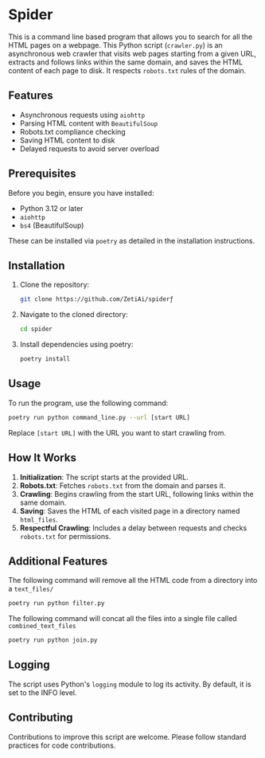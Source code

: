 # Spider

This is a command line based program that allows you to search for all the HTML pages on a webpage. This Python script (`crawler.py`) is an asynchronous web crawler that visits web pages starting from a given URL, extracts and follows links within the same domain, and saves the HTML content of each page to disk. It respects `robots.txt` rules of the domain.

## Features

- Asynchronous requests using `aiohttp`
- Parsing HTML content with `BeautifulSoup`
- Robots.txt compliance checking
- Saving HTML content to disk
- Delayed requests to avoid server overload

## Prerequisites

Before you begin, ensure you have installed:

- Python 3.12 or later
- `aiohttp`
- `bs4` (BeautifulSoup)

These can be installed via `poetry` as detailed in the installation instructions.

## Installation

1. Clone the repository:

   ```bash
   git clone https://github.com/ZetiAi/spiderƒ
   ```

2. Navigate to the cloned directory:

   ```bash
   cd spider
   ```

3. Install dependencies using poetry:

   ```bash
   poetry install
   ```

## Usage

To run the program, use the following command:

```bash
poetry run python command_line.py --url [start URL]
```

Replace `[start URL]` with the URL you want to start crawling from.

## How It Works

1. **Initialization**: The script starts at the provided URL.
2. **Robots.txt**: Fetches `robots.txt` from the domain and parses it.
3. **Crawling**: Begins crawling from the start URL, following links within the same domain.
4. **Saving**: Saves the HTML of each visited page in a directory named `html_files`.
5. **Respectful Crawling**: Includes a delay between requests and checks `robots.txt` for permissions.

## Additional Features

The following command will remove all the HTML code from a directory into a `text_files/`

```bash
poetry run python filter.py 
```

The following command will concat all the files into a single file called `combined_text_files`

```bash
poetry run python join.py
```

## Logging

The script uses Python's `logging` module to log its activity. By default, it is set to the INFO level.

## Contributing

Contributions to improve this script are welcome. Please follow standard practices for code contributions.


